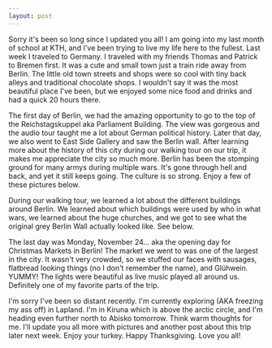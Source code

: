 ```yaml
---
layout: post
---
```


Sorry it's been so long since I updated you all! I am going into my last month of school at KTH,
and I've been trying to live my life here to the fullest. Last week I traveled to Germany. 
I traveled with my friends Thomas and Patrick to Bremen first. It was a cute and small town just a train ride
 away from Berlin. The little old town streets and shops were so cool with tiny back alleys and 
 traditional chocolate shops. I wouldn't say it was the most beautiful place I've been, but we enjoyed some nice food 
 and drinks and had a quick 20 hours there. 

The first day of Berlin, we had the amazing opportunity to go to the top of the Reichstagskuppel
aka Parliament Building. The view was gorgeous and the audio tour taught me a lot about German political 
history. Later that day, we also went to East Side Gallery and saw the Berlin wall. After learning 
more about the history of this city during our walking tour on our trip, it makes me appreciate the city 
so much more. Berlin has been the stomping ground for many armys during multiple wars. It's gone through hell and 
back, and yet it still keeps going. The culture is so strong. Enjoy a few of these pictures below.

During our walking tour, we learned a lot about the different buildings around Berlin. We learned 
about which buildings were used by who in what wars, we learned about the huge churches, and we 
got to see what the original grey Berlin Wall actually looked like. See below. 

The last day was Monday, November 24... aka the opening day for Christmas Markets in Berlin!
The market we went to was one of the largest in the city. It wasn't very crowded, so we stuffed our faces 
with sausages, flatbread looking things (no I don't remember the name), and Glühwein. YUMMY! The lights
were beautiful as live music played all around us. Definitely one of my favorite parts of the trip.

I'm sorry I've been so distant recently. I'm currently exploring (AKA freezing my ass off) in Lapland.
I'm in Kiruna which is above the arctic circle, and I'm heading even further north to Abisko tomorrow.
Think warm thoughts for me. I'll update you all more with pictures and another post about this 
trip later next week. Enjoy your turkey. Happy Thanksgiving. Love you all!